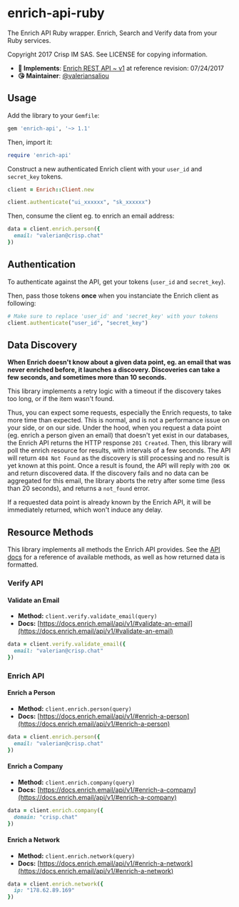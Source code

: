 # enrich-api-ruby

The Enrich API Ruby wrapper. Enrich, Search and Verify data from your Ruby services.

Copyright 2017 Crisp IM SAS. See LICENSE for copying information.

* **📝 Implements**: [Enrich REST API ~ v1](https://docs.enrich.email/api/v1/) at reference revision: 07/24/2017
* **😘 Maintainer**: [@valeriansaliou](https://github.com/valeriansaliou)

## Usage

Add the library to your `Gemfile`:

```bash
gem 'enrich-api', '~> 1.1'
```

Then, import it:

```ruby
require 'enrich-api'
```

Construct a new authenticated Enrich client with your `user_id` and `secret_key` tokens.

```ruby
client = Enrich::Client.new

client.authenticate("ui_xxxxxx", "sk_xxxxxx")
```

Then, consume the client eg. to enrich an email address:

```ruby
data = client.enrich.person({
  email: "valerian@crisp.chat"
})
```

## Authentication

To authenticate against the API, get your tokens (`user_id` and `secret_key`).

Then, pass those tokens **once** when you instanciate the Enrich client as following:

```ruby
# Make sure to replace 'user_id' and 'secret_key' with your tokens
client.authenticate("user_id", "secret_key")
```

## Data Discovery

**When Enrich doesn't know about a given data point, eg. an email that was never enriched before, it launches a discovery. Discoveries can take a few seconds, and sometimes more than 10 seconds.**

This library implements a retry logic with a timeout if the discovery takes too long, or if the item wasn't found.

Thus, you can expect some requests, especially the Enrich requests, to take more time than expected. This is normal, and is not a performance issue on your side, or on our side. Under the hood, when you request a data point (eg. enrich a person given an email) that doesn't yet exist in our databases, the Enrich API returns the HTTP response `201 Created`. Then, this library will poll the enrich resource for results, with intervals of a few seconds. The API will return `404 Not Found` as the discovery is still processing and no result is yet known at this point. Once a result is found, the API will reply with `200 OK` and return discovered data. If the discovery fails and no data can be aggregated for this email, the library aborts the retry after some time (less than 20 seconds), and returns a `not_found` error.

If a requested data point is already known by the Enrich API, it will be immediately returned, which won't induce any delay.

## Resource Methods

This library implements all methods the Enrich API provides. See the [API docs](https://docs.enrich.email/api/v1/) for a reference of available methods, as well as how returned data is formatted.

### Verify API

#### Validate an Email

* **Method:** `client.verify.validate_email(query)`
* **Docs:** [https://docs.enrich.email/api/v1/#validate-an-email](https://docs.enrich.email/api/v1/#validate-an-email)

```ruby
data = client.verify.validate_email({
  email: "valerian@crisp.chat"
})
```

### Enrich API

#### Enrich a Person

* **Method:** `client.enrich.person(query)`
* **Docs:** [https://docs.enrich.email/api/v1/#enrich-a-person](https://docs.enrich.email/api/v1/#enrich-a-person)

```ruby
data = client.enrich.person({
  email: "valerian@crisp.chat"
})
```

#### Enrich a Company

* **Method:** `client.enrich.company(query)`
* **Docs:** [https://docs.enrich.email/api/v1/#enrich-a-company](https://docs.enrich.email/api/v1/#enrich-a-company)

```ruby
data = client.enrich.company({
  domain: "crisp.chat"
})
```

#### Enrich a Network

* **Method:** `client.enrich.network(query)`
* **Docs:** [https://docs.enrich.email/api/v1/#enrich-a-network](https://docs.enrich.email/api/v1/#enrich-a-network)

```ruby
data = client.enrich.network({
  ip: "178.62.89.169"
})
```

